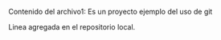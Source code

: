 Contenido del archivo1:
Es un proyecto ejemplo del uso de git

Linea agregada en el repositorio local.
